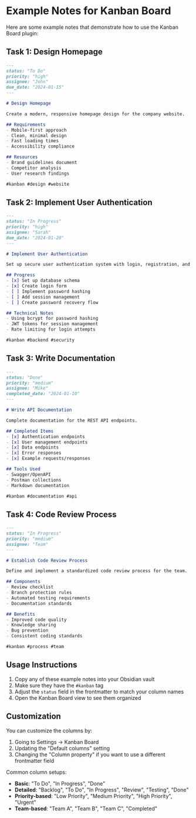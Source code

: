 # Example Notes for Kanban Board

Here are some example notes that demonstrate how to use the Kanban Board plugin:

## Task 1: Design Homepage
```markdown
---
status: "To Do"
priority: "high"
assignee: "John"
due_date: "2024-01-15"
---

# Design Homepage

Create a modern, responsive homepage design for the company website.

## Requirements
- Mobile-first approach
- Clean, minimal design
- Fast loading times
- Accessibility compliance

## Resources
- Brand guidelines document
- Competitor analysis
- User research findings

#kanban #design #website
```

## Task 2: Implement User Authentication
```markdown
---
status: "In Progress"
priority: "high"
assignee: "Sarah"
due_date: "2024-01-20"
---

# Implement User Authentication

Set up secure user authentication system with login, registration, and password recovery.

## Progress
- [x] Set up database schema
- [x] Create login form
- [ ] Implement password hashing
- [ ] Add session management
- [ ] Create password recovery flow

## Technical Notes
- Using bcrypt for password hashing
- JWT tokens for session management
- Rate limiting for login attempts

#kanban #backend #security
```

## Task 3: Write Documentation
```markdown
---
status: "Done"
priority: "medium"
assignee: "Mike"
completed_date: "2024-01-10"
---

# Write API Documentation

Complete documentation for the REST API endpoints.

## Completed Items
- [x] Authentication endpoints
- [x] User management endpoints
- [x] Data endpoints
- [x] Error responses
- [x] Example requests/responses

## Tools Used
- Swagger/OpenAPI
- Postman collections
- Markdown documentation

#kanban #documentation #api
```

## Task 4: Code Review Process
```markdown
---
status: "In Progress"
priority: "medium"
assignee: "Team"
---

# Establish Code Review Process

Define and implement a standardized code review process for the team.

## Components
- Review checklist
- Branch protection rules
- Automated testing requirements
- Documentation standards

## Benefits
- Improved code quality
- Knowledge sharing
- Bug prevention
- Consistent coding standards

#kanban #process #team
```

## Usage Instructions

1. Copy any of these example notes into your Obsidian vault
2. Make sure they have the `#kanban` tag
3. Adjust the `status` field in the frontmatter to match your column names
4. Open the Kanban Board view to see them organized

## Customization

You can customize the columns by:
1. Going to Settings → Kanban Board
2. Updating the "Default columns" setting
3. Changing the "Column property" if you want to use a different frontmatter field

Common column setups:
- **Basic**: "To Do", "In Progress", "Done"
- **Detailed**: "Backlog", "To Do", "In Progress", "Review", "Testing", "Done"
- **Priority-based**: "Low Priority", "Medium Priority", "High Priority", "Urgent"
- **Team-based**: "Team A", "Team B", "Team C", "Completed"
